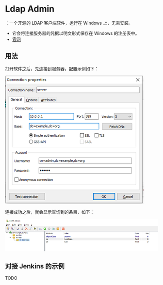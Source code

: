 # Ldap Admin

：一个开源的 LDAP 客户端软件，运行在 Windows 上，无需安装。
- 它会将连接服务器的凭据以明文形式保存在 Windows 的注册表中。
- [官网](http://ldapadmin.org/)


## 用法

打开软件之后，先连接到服务器，配置示例如下：

![](./LDAP_2.png)

连接成功之后，就会显示查询到的条目，如下：

![](./LDAP_3.png)


## 对接 Jenkins 的示例

TODO

